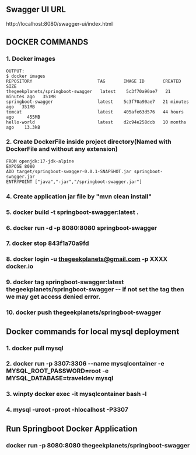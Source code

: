 ## Swagger UI URL
http://localhost:8080/swagger-ui/index.html

## DOCKER COMMANDS
### 1. Docker images

	OUTPUT:
	$ docker images
	REPOSITORY                         TAG       IMAGE ID       CREATED          SIZE
	thegeekplanets/springboot-swagger   latest    5c3f70a90ae7   21 minutes ago   351MB
	springboot-swagger                 latest    5c3f70a90ae7   21 minutes ago   351MB
	tomcat                             latest    405afe63d576   44 hours ago     455MB
	hello-world                        latest    d2c94e258dcb   10 months ago    13.3kB

### 2. Create DockerFile inside project directory(Named with DockerFile and without any extension)
	
	FROM openjdk:17-jdk-alpine
	EXPOSE 8080
	ADD target/springboot-swagger-0.0.1-SNAPSHOT.jar springboot-swagger.jar
	ENTRYPOINT ["java","-jar","/springboot-swagger.jar"]

### 4. Create application jar file by "mvn clean install"
### 5. docker build -t springboot-swagger:latest .
### 6. docker run -d -p 8080:8080 springboot-swagger
### 7. docker stop 843f1a70a9fd
### 8. docker login -u thegeekplanets@gmail.com -p XXXX docker.io
### 9. docker tag springboot-swagger:latest thegeekplanets/springboot-swagger   -- if not set the tag then we may get access denied error.
### 10. docker push thegeekplanets/springboot-swagger

## Docker commands for local mysql deployment

### 1. docker pull mysql
### 2. docker run -p 3307:3306 --name mysqlcontainer -e MYSQL_ROOT_PASSWORD=root -e MYSQL_DATABASE=traveldev mysql
### 3. winpty docker exec -it mysqlcontainer bash -l
### 4. mysql -uroot -proot -hlocalhost -P3307

## Run Springboot Docker Application
### docker run -p 8080:8080 thegeekplanets/springboot-swagger
